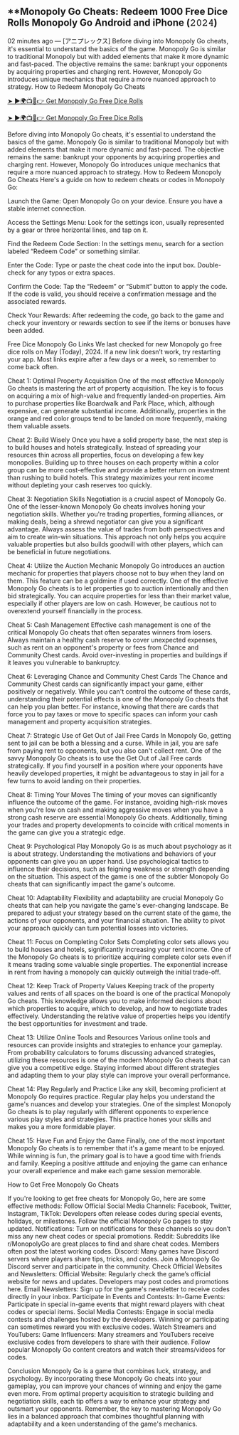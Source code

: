 ## **Monopoly Go Cheats: Redeem 1000 Free Dice Rolls Monopoly Go Android and iPhone (𝟸𝟶𝟸𝟺)


02 minutes ago — [アニプレックス] Before diving into Monopoly Go cheats, it's essential to understand the basics of the game. Monopoly Go is similar to traditional Monopoly but with added elements that make it more dynamic and fast-paced. The objective remains the same: bankrupt your opponents by acquiring properties and charging rent. However, Monopoly Go introduces unique mechanics that require a more nuanced approach to strategy.
How to Redeem Monopoly Go Cheats

<a href="https://lookerstudio.google.com/reporting/76468681-5380-43ed-8a3a-ba26d9dff061/page/nKMdD">➤ ►🌍📺📱👉 Get Monopoly Go Free Dice Rolls </a>

<a href="https://lookerstudio.google.com/reporting/76468681-5380-43ed-8a3a-ba26d9dff061/page/nKMdD">➤ ►🌍📺📱👉 Get Monopoly Go Free Dice Rolls </a>

Before diving into Monopoly Go cheats, it's essential to understand the basics of the game. Monopoly Go is similar to traditional Monopoly but with added elements that make it more dynamic and fast-paced. The objective remains the same: bankrupt your opponents by acquiring properties and charging rent. However, Monopoly Go introduces unique mechanics that require a more nuanced approach to strategy.
How to Redeem Monopoly Go Cheats
Here's a guide on how to redeem cheats or codes in Monopoly Go:

Launch the Game: Open Monopoly Go on your device. Ensure you have a stable internet connection.

Access the Settings Menu: Look for the settings icon, usually represented by a gear or three horizontal lines, and tap on it.

Find the Redeem Code Section: In the settings menu, search for a section labeled “Redeem Code” or something similar.

Enter the Code: Type or paste the cheat code into the input box. Double-check for any typos or extra spaces.

Confirm the Code: Tap the “Redeem” or “Submit” button to apply the code. If the code is valid, you should receive a confirmation message and the associated rewards.

Check Your Rewards: After redeeming the code, go back to the game and check your inventory or rewards section to see if the items or bonuses have been added.

Free Dice Monopoly Go Links
We last checked for new Monopoly go free dice rolls on May (Today), 2024.
If a new link doesn’t work, try restarting your app. Most links expire after a few days or a week, so remember to come back often.

Cheat 1: Optimal Property Acquisition 
One of the most effective Monopoly Go cheats is mastering the art of property acquisition. The key is to focus on acquiring a mix of high-value and frequently landed-on properties. Aim to purchase properties like Boardwalk and Park Place, which, although expensive, can generate substantial income. Additionally, properties in the orange and red color groups tend to be landed on more frequently, making them valuable assets.

Cheat 2: Build Wisely
Once you have a solid property base, the next step is to build houses and hotels strategically. Instead of spreading your resources thin across all properties, focus on developing a few key monopolies. Building up to three houses on each property within a color group can be more cost-effective and provide a better return on investment than rushing to build hotels. This strategy maximizes your rent income without depleting your cash reserves too quickly.

Cheat 3: Negotiation Skills
Negotiation is a crucial aspect of Monopoly Go. One of the lesser-known Monopoly Go cheats involves honing your negotiation skills. Whether you're trading properties, forming alliances, or making deals, being a shrewd negotiator can give you a significant advantage. Always assess the value of trades from both perspectives and aim to create win-win situations. This approach not only helps you acquire valuable properties but also builds goodwill with other players, which can be beneficial in future negotiations.

Cheat 4: Utilize the Auction Mechanic
Monopoly Go introduces an auction mechanic for properties that players choose not to buy when they land on them. This feature can be a goldmine if used correctly. One of the effective Monopoly Go cheats is to let properties go to auction intentionally and then bid strategically. You can acquire properties for less than their market value, especially if other players are low on cash. However, be cautious not to overextend yourself financially in the process.

Cheat 5: Cash Management
Effective cash management is one of the critical Monopoly Go cheats that often separates winners from losers. Always maintain a healthy cash reserve to cover unexpected expenses, such as rent on an opponent's property or fees from Chance and Community Chest cards. Avoid over-investing in properties and buildings if it leaves you vulnerable to bankruptcy.

Cheat 6: Leveraging Chance and Community Chest Cards
The Chance and Community Chest cards can significantly impact your game, either positively or negatively. While you can't control the outcome of these cards, understanding their potential effects is one of the Monopoly Go cheats that can help you plan better. For instance, knowing that there are cards that force you to pay taxes or move to specific spaces can inform your cash management and property acquisition strategies.

Cheat 7: Strategic Use of Get Out of Jail Free Cards
In Monopoly Go, getting sent to jail can be both a blessing and a curse. While in jail, you are safe from paying rent to opponents, but you also can't collect rent. One of the savvy Monopoly Go cheats is to use the Get Out of Jail Free cards strategically. If you find yourself in a position where your opponents have heavily developed properties, it might be advantageous to stay in jail for a few turns to avoid landing on their properties.

Cheat 8: Timing Your Moves
The timing of your moves can significantly influence the outcome of the game. For instance, avoiding high-risk moves when you're low on cash and making aggressive moves when you have a strong cash reserve are essential Monopoly Go cheats. Additionally, timing your trades and property developments to coincide with critical moments in the game can give you a strategic edge.

Cheat 9: Psychological Play
Monopoly Go is as much about psychology as it is about strategy. Understanding the motivations and behaviors of your opponents can give you an upper hand. Use psychological tactics to influence their decisions, such as feigning weakness or strength depending on the situation. This aspect of the game is one of the subtler Monopoly Go cheats that can significantly impact the game's outcome.

Cheat 10: Adaptability
Flexibility and adaptability are crucial Monopoly Go cheats that can help you navigate the game's ever-changing landscape. Be prepared to adjust your strategy based on the current state of the game, the actions of your opponents, and your financial situation. The ability to pivot your approach quickly can turn potential losses into victories.

Cheat 11: Focus on Completing Color Sets
Completing color sets allows you to build houses and hotels, significantly increasing your rent income. One of the Monopoly Go cheats is to prioritize acquiring complete color sets even if it means trading some valuable single properties. The exponential increase in rent from having a monopoly can quickly outweigh the initial trade-off.

Cheat 12: Keep Track of Property Values
Keeping track of the property values and rents of all spaces on the board is one of the practical Monopoly Go cheats. This knowledge allows you to make informed decisions about which properties to acquire, which to develop, and how to negotiate trades effectively. Understanding the relative value of properties helps you identify the best opportunities for investment and trade.

Cheat 13: Utilize Online Tools and Resources
Various online tools and resources can provide insights and strategies to enhance your gameplay. From probability calculators to forums discussing advanced strategies, utilizing these resources is one of the modern Monopoly Go cheats that can give you a competitive edge. Staying informed about different strategies and adapting them to your play style can improve your overall performance.

Cheat 14: Play Regularly and Practice
Like any skill, becoming proficient at Monopoly Go requires practice. Regular play helps you understand the game's nuances and develop your strategies. One of the simplest Monopoly Go cheats is to play regularly with different opponents to experience various play styles and strategies. This practice hones your skills and makes you a more formidable player.

Cheat 15: Have Fun and Enjoy the Game
Finally, one of the most important Monopoly Go cheats is to remember that it's a game meant to be enjoyed. While winning is fun, the primary goal is to have a good time with friends and family. Keeping a positive attitude and enjoying the game can enhance your overall experience and make each game session memorable.

How to Get Free Monopoly Go Cheats

If you're looking to get free cheats for Monopoly Go, here are some effective methods:
Follow Official Social Media Channels: Facebook, Twitter, Instagram, TikTok: Developers often release codes during special events, holidays, or milestones. Follow the official Monopoly Go pages to stay updated.
Notifications: Turn on notifications for these channels so you don’t miss any new cheat codes or special promotions.
Reddit: Subreddits like r/MonopolyGo are great places to find and share cheat codes. Members often post the latest working codes.
Discord: Many games have Discord servers where players share tips, tricks, and codes. Join a Monopoly Go Discord server and participate in the community.
Check Official Websites and Newsletters: 
Official Website: Regularly check the game’s official website for news and updates. Developers may post codes and promotions here.
Email Newsletters: Sign up for the game's newsletter to receive codes directly in your inbox.
Participate in Events and Contests: In-Game Events: Participate in special in-game events that might reward players with cheat codes or special items.
Social Media Contests: Engage in social media contests and challenges hosted by the developers. Winning or participating can sometimes reward you with exclusive codes.
Watch Streamers and YouTubers: Game Influencers: Many streamers and YouTubers receive exclusive codes from developers to share with their audience. Follow popular Monopoly Go content creators and watch their streams/videos for codes.

Conclusion
Monopoly Go is a game that combines luck, strategy, and psychology. By incorporating these Monopoly Go cheats into your gameplay, you can improve your chances of winning and enjoy the game even more. From optimal property acquisition to strategic building and negotiation skills, each tip offers a way to enhance your strategy and outsmart your opponents. Remember, the key to mastering Monopoly Go lies in a balanced approach that combines thoughtful planning with adaptability and a keen understanding of the game's mechanics.
